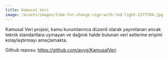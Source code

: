 ```yaml
---
title: Kamusal Veri
image: /assets/images/time-for-change-sign-with-led-light-2277784.jpg
---
```

Kamusal Veri projesi, kamu kurumlarınca düzenli olarak yayımlanan ancak teknik standartlara uymayan ve dağınık halde bulunan veri setlerine erişimi kolaylaştırmayı amaçlamakta.

Github reposu: <https://github.com/avvg/KamusalVeri>
